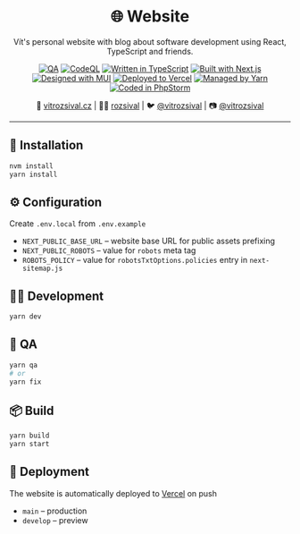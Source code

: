 <h1 align="center">🌐 Website</h1>
<p align="center">Vít's personal website with blog about software development using React, TypeScript and friends.</p>
<p align="center">
<a href="https://github.com/rozsival/website/actions/workflows/qa.yml" title="QA"><img alt="QA" src="https://img.shields.io/github/workflow/status/rozsival/website/QA?label=QA&style=for-the-badge"></a>
<a href="https://github.com/rozsival/website/actions/workflows/codeql-analysis.yml" title="CodeQL"><img alt="CodeQL" src="https://img.shields.io/github/workflow/status/rozsival/website/CodeQL?label=CQL&style=for-the-badge"></a>
<a href="https://www.typescriptlang.org" title="Written in TypeScript"><img alt="Written in TypeScript" src="https://img.shields.io/badge/typescript-%23007ACC.svg?style=for-the-badge&logo=typescript&logoColor=white"></a>
<a href="https://nextjs.org" title="Built with Next.js"><img alt="Built with Next.js" src="https://img.shields.io/badge/Next-black?style=for-the-badge&logo=next.js&logoColor=white"></a>
<a href="https://mui.com" title="Designed with MUI"><img alt="Designed with MUI" src="https://img.shields.io/badge/MUI-%230081CB.svg?style=for-the-badge&logo=mui&logoColor=white"></a>
<a href="https://vercel.com" title="Deployed to Vercel"><img alt="Deployed to Vercel" src="https://img.shields.io/badge/vercel-%23000000.svg?style=for-the-badge&logo=vercel&logoColor=white"></a>
<a href="https://yarnpkg.com" title="Managed by Yarn"><img alt="Managed by Yarn" src="https://img.shields.io/badge/yarn-%232C8EBB.svg?style=for-the-badge&logo=yarn&logoColor=white"></a>
<a href="https://www.jetbrains.com/phpstorm" title="Coded in PhpStorm"><img alt="Coded in PhpStorm" src="https://img.shields.io/badge/phpstorm-143?style=for-the-badge&logo=phpstorm&logoColor=black&color=black&labelColor=darkorchid"></a>
</p>
<p align="center">🚀 <a href="https://vitrozsival.cz">vitrozsival.cz</a> | 👨‍💻 <a href="https://github.com/rozsival">rozsival</a> | 🐦 <a href="https://twitter.com/vitrozsival">@vitrozsival</a> | 📷 <a href="https://instagram.com/vitrozsival">@vitrozsival</a></p>
<hr>

## 💾 Installation

```bash
nvm install
yarn install
```

## ⚙️ Configuration

Create `.env.local` from `.env.example`

- `NEXT_PUBLIC_BASE_URL` – website base URL for public assets prefixing
- `NEXT_PUBLIC_ROBOTS` – value for `robots` meta tag
- `ROBOTS_POLICY` – value for `robotsTxtOptions.policies` entry in `next-sitemap.js`

## 👨‍💻 Development

```bash
yarn dev
```

## 🚨 QA

```bash
yarn qa
# or
yarn fix
```

## 📦 Build

```bash
yarn build
yarn start
```

## 🚀 Deployment

The website is automatically deployed to [Vercel](https://vercel.com/vitrozsival/website) on push

- `main` – production
- `develop` – preview
